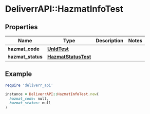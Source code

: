 # DeliverrAPI::HazmatInfoTest

## Properties

| Name | Type | Description | Notes |
| ---- | ---- | ----------- | ----- |
| **hazmat_code** | [**UnIdTest**](UnIdTest.md) |  |  |
| **hazmat_status** | [**HazmatStatusTest**](HazmatStatusTest.md) |  |  |

## Example

```ruby
require 'deliverr_api'

instance = DeliverrAPI::HazmatInfoTest.new(
  hazmat_code: null,
  hazmat_status: null
)
```

